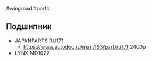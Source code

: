 #wingroad #parts
## Подшипник
- JAPANPARTS RU171
	- https://www.autodoc.ru/man/193/part/ru171 2400р
- LYNX MD1027